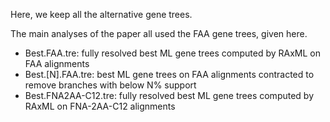 Here, we keep all the alternative gene trees.

The main analyses of the paper all used the FAA gene trees, given here.

- Best.FAA.tre: fully resolved best ML gene trees computed by RAxML on FAA alignments
- Best.[N].FAA.tre: best ML gene trees on FAA alignments contracted  to remove branches with below N% support
- Best.FNA2AA-C12.tre: fully resolved best ML gene trees computed by RAxML on FNA-2AA-C12 alignments

